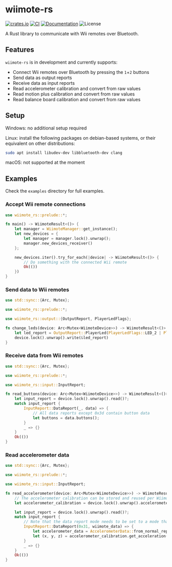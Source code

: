 # wiimote-rs

[![crates.io](https://img.shields.io/crates/v/wiimote-rs.svg)](https://crates.io/crates/wiimote-rs)
[![CI](https://github.com/cesmec/wiimote-rs/workflows/CI/badge.svg)](https://github.com/cesmec/wiimote-rs/actions)
[![Documentation](https://docs.rs/wiimote-rs/badge.svg)](https://docs.rs/wiimote-rs)
![License](https://img.shields.io/crates/l/wiimote-rs.svg)

A Rust library to communicate with Wii remotes over Bluetooth.

## Features

`wiimote-rs` is in development and currently supports:

- Connect Wii remotes over Bluetooth by pressing the `1`+`2` buttons
- Send data as output reports
- Receive data as input reports
- Read accelerometer calibration and convert from raw values
- Read motion plus calibration and convert from raw values
- Read balance board calibration and convert from raw values

## Setup

Windows: no additional setup required

Linux: install the following packages on debian-based systems, or their equivalent on other distributions:

```bash
sudo apt install libudev-dev libbluetooth-dev clang
```

macOS: not supported at the moment

## Examples

Check the `examples` directory for full examples.

### Accept Wii remote connections

```rust
use wiimote_rs::prelude::*;

fn main() -> WiimoteResult<()> {
    let manager = WiimoteManager::get_instance();
    let new_devices = {
        let manager = manager.lock().unwrap();
        manager.new_devices_receiver()
    };

    new_devices.iter().try_for_each(|device| -> WiimoteResult<()> {
        // Do something with the connected Wii remote
        Ok(())
    })
}
```

### Send data to Wii remotes

```rust
use std::sync::{Arc, Mutex};

use wiimote_rs::prelude::*;

use wiimote_rs::output::{OutputReport, PlayerLedFlags};

fn change_leds(device: Arc<Mutex<WiimoteDevice>>) -> WiimoteResult<()> {
    let led_report = OutputReport::PlayerLed(PlayerLedFlags::LED_2 | PlayerLedFlags::LED_3);
    device.lock().unwrap().write(&led_report)
}
```

### Receive data from Wii remotes

```rust
use std::sync::{Arc, Mutex};

use wiimote_rs::prelude::*;

use wiimote_rs::input::InputReport;

fn read_buttons(device: Arc<Mutex<WiimoteDevice>>) -> WiimoteResult<()> {
    let input_report = device.lock().unwrap().read()?;
    match input_report {
        InputReport::DataReport(_, data) => {
            // All data reports except 0x3d contain button data
            let buttons = data.buttons();
        }
        _ => {}
    }
    Ok(())
}
```

### Read accelerometer data

```rust
use std::sync::{Arc, Mutex};

use wiimote_rs::prelude::*;

use wiimote_rs::input::InputReport;

fn read_accelerometer(device: Arc<Mutex<WiimoteDevice>>) -> WiimoteResult<()> {
    // The accelerometer calibration can be stored and reused per WiimoteDevice
    let accelerometer_calibration = device.lock().unwrap().accelerometer_calibration().unwrap().clone();

    let input_report = device.lock().unwrap().read()?;
    match input_report {
        // Note that the data report mode needs to be set to a mode that includes accelerometer data such as 0x31
        InputReport::DataReport(0x31, wiimote_data) => {
            let accelerometer_data = AccelerometerData::from_normal_reporting(&wiimote_data.data);
            let (x, y, z) = accelerometer_calibration.get_acceleration(&accelerometer_data);
        }
        _ => {}
    }
    Ok(())
}
```

